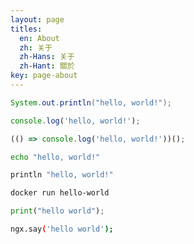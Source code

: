 ```yaml
---
layout: page
titles:
  en: About
  zh: 关于
  zh-Hans: 关于
  zh-Hant: 關於
key: page-about
---
```


```java
System.out.println("hello, world!");
```
```js
console.log('hello, world!');
```
```js
(() => console.log('hello, world!'))();
```
```bash
echo "hello, world!"
```
```python
println "hello, world!"
```
```bash
docker run hello-world
```
```python
print("hello world");
```
```bash
ngx.say('hello world');
```